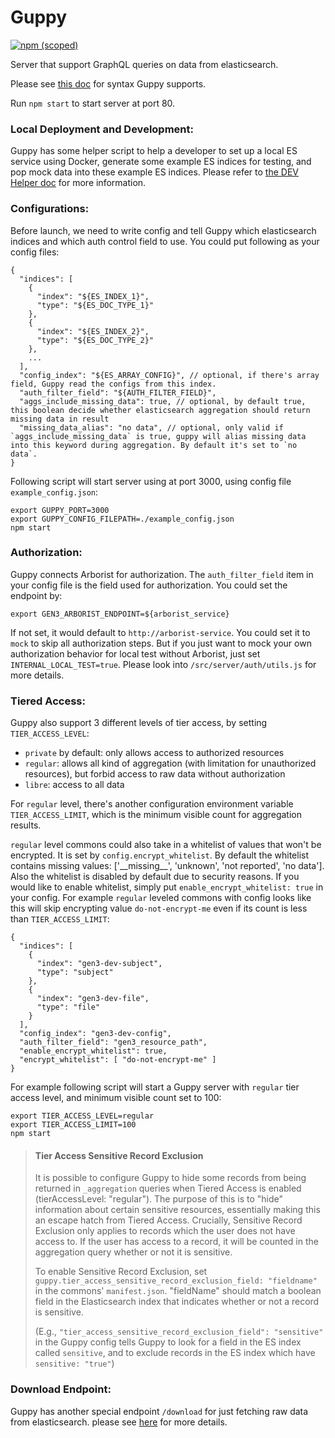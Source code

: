 # Guppy

[![npm (scoped)](https://img.shields.io/npm/v/@gen3/guppy)](https://www.npmjs.com/package/@gen3/guppy)

Server that support GraphQL queries on data from elasticsearch.

Please see [this doc](https://github.com/uc-cdis/guppy/blob/master/doc/queries.md) for syntax Guppy supports.

Run `npm start` to start server at port 80.

### Local Deployment and Development:
Guppy has some helper script to help a developer to set up a local ES service using Docker, generate some example ES indices for testing, and pop mock data into these example ES indices. Please refer to [the DEV Helper doc](https://github.com/uc-cdis/guppy/blob/master/devHelper/README.md) for more information.

### Configurations:
Before launch, we need to write config and tell Guppy which elasticsearch indices and which auth control field to use.
You could put following as your config files:

```
{
  "indices": [
    {
      "index": "${ES_INDEX_1}",
      "type": "${ES_DOC_TYPE_1}"
    },
    {
      "index": "${ES_INDEX_2}",
      "type": "${ES_DOC_TYPE_2}"
    },
    ...
  ],
  "config_index": "${ES_ARRAY_CONFIG}", // optional, if there's array field, Guppy read the configs from this index.
  "auth_filter_field": "${AUTH_FILTER_FIELD}",
  "aggs_include_missing_data": true, // optional, by default true, this boolean decide whether elasticsearch aggregation should return missing data in result
  "missing_data_alias": "no data", // optional, only valid if `aggs_include_missing_data` is true, guppy will alias missing data into this keyword during aggregation. By default it's set to `no data`.
}
```

Following script will start server using at port 3000, using config file `example_config.json`:

```
export GUPPY_PORT=3000
export GUPPY_CONFIG_FILEPATH=./example_config.json
npm start
```

### Authorization:
Guppy connects Arborist for authorization.
The `auth_filter_field` item in your config file is the field used for authorization.
You could set the endpoint by:

```
export GEN3_ARBORIST_ENDPOINT=${arborist_service}
```

If not set, it would default to `http://arborist-service`. You could set it to `mock` to
skip all authorization steps. But if you just want to mock your own authorization
behavior for local test without Arborist, just set `INTERNAL_LOCAL_TEST=true`. Please
look into `/src/server/auth/utils.js` for more details.

### Tiered Access:
Guppy also support 3 different levels of tier access, by setting `TIER_ACCESS_LEVEL`:
- `private` by default: only allows access to authorized resources
- `regular`: allows all kind of aggregation (with limitation for unauthorized resources), but forbid access to raw data without authorization
- `libre`: access to all data

For `regular` level, there's another configuration environment variable `TIER_ACCESS_LIMIT`, which is the minimum visible count for aggregation results.

`regular` level commons could also take in a whitelist of values that won't be encrypted. It is set by `config.encrypt_whitelist`.
By default the whitelist contains missing values: ['\_\_missing\_\_', 'unknown', 'not reported', 'no data'].
Also the whitelist is disabled by default due to security reasons. If you would like to enable whitelist, simply put `enable_encrypt_whitelist: true` in your config.
For example `regular` leveled commons with config looks like this will skip encrypting value `do-not-encrypt-me` even if its count is less than `TIER_ACCESS_LIMIT`:

```
{
  "indices": [
    {
      "index": "gen3-dev-subject",
      "type": "subject"
    },
    {
      "index": "gen3-dev-file",
      "type": "file"
    }
  ],
  "config_index": "gen3-dev-config",
  "auth_filter_field": "gen3_resource_path",
  "enable_encrypt_whitelist": true,
  "encrypt_whitelist": [ "do-not-encrypt-me" ]
}
```

For example following script will start a Guppy server with `regular` tier access level, and minimum visible count set to 100:

```
export TIER_ACCESS_LEVEL=regular
export TIER_ACCESS_LIMIT=100
npm start
```

> #### Tier Access Sensitive Record Exclusion
> It is possible to configure Guppy to hide some records from being returned in `_aggregation` queries when Tiered Access is enabled (tierAccessLevel: "regular").
> The purpose of this is to "hide" information about certain sensitive resources, essentially making this an escape hatch from Tiered Access.
> Crucially, Sensitive Record Exclusion only applies to records which the user does not have access to. If the user has access to a record, it will
> be counted in the aggregation query whether or not it is sensitive.
>
> To enable Sensitive Record Exclusion, set  `guppy.tier_access_sensitive_record_exclusion_field: "fieldname"` in the commons' `manifest.json`. "fieldName" should match a boolean field in the Elasticsearch index that indicates whether or not a record is sensitive.
>
> (E.g., `"tier_access_sensitive_record_exclusion_field": "sensitive"` in the Guppy config tells Guppy to look for a field in the ES index called `sensitive`, and to exclude records in the ES index which have `sensitive: "true"`)

### Download Endpoint:
Guppy has another special endpoint `/download` for just fetching raw data from elasticsearch. please see [here](https://github.com/uc-cdis/guppy/blob/master/doc/download.md) for more details.
